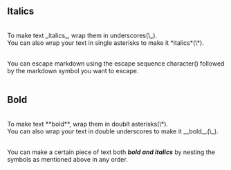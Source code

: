 <h2>Italics</h2><br>
To make text _italics_, wrap them in underscores(\_).<br>
You can also wrap your text in single asterisks to make it *italics*(\*).<br><br>

You can escape markdown using the escape sequence character(\) followed by the markdown symbol you want to escape.<br><br>

<h2>Bold</h2><br>
To make text **bold**, wrap them in doublt asterisks(\*).<br>
You can also wrap your text in double underscores to make it __bold__(\_).<br><br>

You can make a certain piece of text both ***bold and italics*** by nesting the symbols as mentioned above in any order.


